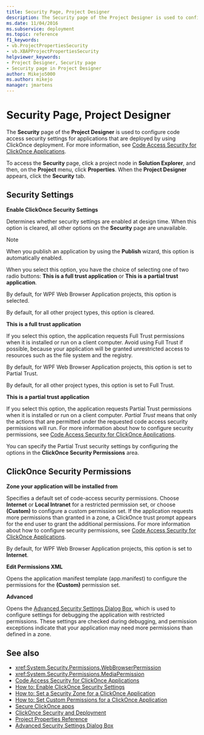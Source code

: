 ```yaml
---
title: Security Page, Project Designer
description: The Security page of the Project Designer is used to configure code access security settings for applications that are deployed by using ClickOnce deployment.
ms.date: 11/04/2016
ms.subservice: deployment
ms.topic: reference
f1_keywords:
- vb.ProjectPropertiesSecurity
- vb.XBAPProjectPropertiesSecurity
helpviewer_keywords:
- Project Designer, Security page
- Security page in Project Designer
author: Mikejo5000
ms.author: mikejo
manager: jmartens
---
```

# Security Page, Project Designer


The **Security** page of the **Project Designer** is used to configure code access security settings for applications that are deployed by using ClickOnce deployment. For more information, see [Code Access Security for ClickOnce Applications](../../deployment/code-access-security-for-clickonce-applications.md).

To access the **Security** page, click a project node in **Solution Explorer**, and then, on the **Project** menu, click **Properties**. When the **Project Designer** appears, click the **Security** tab.

## Security Settings

 **Enable ClickOnce Security Settings**

Determines whether security settings are enabled at design time. When this option is cleared, all other options on the **Security** page are unavailable.

> [!NOTE]
> When you publish an application by using the **Publish** wizard, this option is automatically enabled.

When you select this option, you have the choice of selecting one of two radio buttons: **This is a full trust application** or **This is a partial trust application**.

By default, for WPF Web Browser Application projects, this option is selected.

By default, for all other project types, this option is cleared.

 **This is a full trust application**

If you select this option, the application requests Full Trust permissions when it is installed or run on a client computer. Avoid using Full Trust if possible, because your application will be granted unrestricted access to resources such as the file system and the registry.

By default, for WPF Web Browser Application projects, this option is set to Partial Trust.

By default, for all other project types, this option is set to Full Trust.

 **This is a partial trust application**

If you select this option, the application requests Partial Trust permissions when it is installed or run on a client computer. *Partial Trust* means that only the actions that are permitted under the requested code access security permissions will run. For more information about how to configure security permissions, see [Code Access Security for ClickOnce Applications](../../deployment/code-access-security-for-clickonce-applications.md).

You can specify the Partial Trust security settings by configuring the options in the **ClickOnce Security Permissions** area.

## ClickOnce Security Permissions

 **Zone your application will be installed from**

Specifies a default set of code-access security permissions. Choose **Internet** or **Local Intranet** for a restricted permission set, or choose **(Custom)** to configure a custom permission set. If the application requests more permissions than granted in a zone, a ClickOnce trust prompt appears for the end user to grant the additional permissions. For more information about how to configure security permissions, see [Code Access Security for ClickOnce Applications](../../deployment/code-access-security-for-clickonce-applications.md).

By default, for WPF Web Browser Application projects, this option is set to **Internet**.

 **Edit Permissions XML**

Opens the application manifest template (app.manifest) to configure the permissions for the **(Custom)** permission set.

 **Advanced**

Opens the [Advanced Security Settings Dialog Box](../../ide/reference/advanced-security-settings-dialog-box.md), which is used to configure settings for debugging the application with restricted permissions. These settings are checked during debugging, and permission exceptions indicate that your application may need more permissions than defined in a zone.

## See also

- <xref:System.Security.Permissions.WebBrowserPermission>
- <xref:System.Security.Permissions.MediaPermission>
- [Code Access Security for ClickOnce Applications](../../deployment/code-access-security-for-clickonce-applications.md)
- [How to: Enable ClickOnce Security Settings](../../deployment/how-to-enable-clickonce-security-settings.md)
- [How to: Set a Security Zone for a ClickOnce Application](../../deployment/how-to-set-a-security-zone-for-a-clickonce-application.md)
- [How to: Set Custom Permissions for a ClickOnce Application](../../deployment/how-to-set-custom-permissions-for-a-clickonce-application.md)
- [Secure ClickOnce apps](../../deployment/securing-clickonce-applications.md)
- [ClickOnce Security and Deployment](../../deployment/clickonce-security-and-deployment.md)
- [Project Properties Reference](../../ide/reference/project-properties-reference.md)
- [Advanced Security Settings Dialog Box](../../ide/reference/advanced-security-settings-dialog-box.md)
